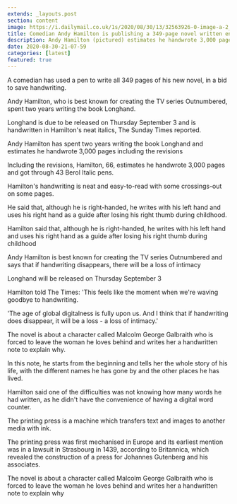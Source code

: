 ```yaml
---
extends: _layouts.post
section: content
image: https://i.dailymail.co.uk/1s/2020/08/30/13/32563926-0-image-a-2_1598789341616.jpg 
title: Comedian Andy Hamilton is publishing a 349-page novel written entirely by HAND over two years 
description: Andy Hamilton (pictured) estimates he handwrote 3,000 pages including the revisions and got through 43 Berol Italic pens. Longhand is due to be released on Thursday. 
date: 2020-08-30-21-07-59 
categories: [latest] 
featured: true 
--- 
```

A comedian has used a pen to write all 349 pages of his new novel, in a bid to save handwriting. 

Andy Hamilton, who is best known for creating the TV series Outnumbered, spent two years writing the book Longhand. 

Longhand is due to be released on Thursday September 3 and is handwritten in Hamilton's neat italics, The Sunday Times reported.  

Andy Hamilton has spent two years writing the book Longhand and estimates he handwrote 3,000 pages including the revisions 

Including the revisions, Hamilton, 66, estimates he handwrote 3,000 pages and got through 43 Berol Italic pens. 

Hamilton's handwriting is neat and easy-to-read with some crossings-out on some pages. 

He said that, although he is right-handed, he writes with his left hand and uses his right hand as a guide after losing his right thumb during childhood. 

Hamilton said that, although he is right-handed, he writes with his left hand and uses his right hand as a guide after losing his right thumb during childhood

Andy Hamilton is best known for creating the TV series Outnumbered and says that if handwriting disappears, there will be a loss of intimacy 

Longhand will be released on Thursday September 3

Hamilton told The Times: 'This feels like the moment when we're waving goodbye to handwriting. 

'The age of global digitalness is fully upon us. And I think that if handwriting does disappear, it will be a loss - a loss of intimacy.' 

The novel is about a character called Malcolm George Galbraith who is forced to leave the woman he loves behind and writes her a handwritten note to explain why. 

In this note, he starts from the beginning and tells her the whole story of his life, with the different names he has gone by and the other places he has lived.  

Hamilton said one of the difficulties was not knowing how many words he had written, as he didn't have the convenience of having a digital word counter.  

The printing press is a machine which transfers text and images to another media with ink.  

The printing press was first mechanised in Europe and its earliest mention was in a lawsuit in Strasbourg in 1439, according to Britannica, which revealed the construction of a press for Johannes Gutenberg and his associates.  

The novel is about a character called Malcolm George Galbraith who is forced to leave the woman he loves behind and writes her a handwritten note to explain why

